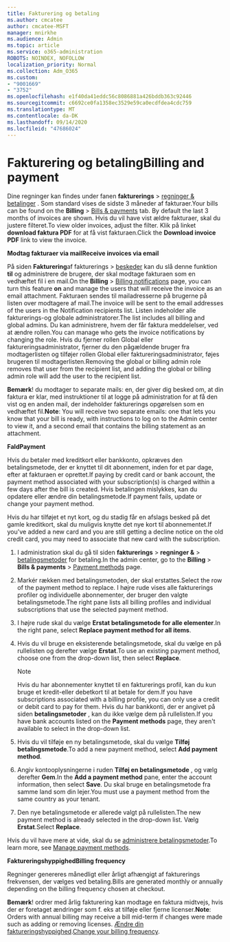 ```yaml
---
title: Fakturering og betaling
ms.author: cmcatee
author: cmcatee-MSFT
manager: mnirkhe
ms.audience: Admin
ms.topic: article
ms.service: o365-administration
ROBOTS: NOINDEX, NOFOLLOW
localization_priority: Normal
ms.collection: Adm_O365
ms.custom:
- "9001669"
- "3752"
ms.openlocfilehash: e1f40da41eddc56c8086881a426bddb363c92446
ms.sourcegitcommit: c6692ce0fa1358ec3529e59ca0ecdfdea4cdc759
ms.translationtype: MT
ms.contentlocale: da-DK
ms.lasthandoff: 09/14/2020
ms.locfileid: "47686024"
---
```

# <a name="billing-and-payment"></a><span data-ttu-id="4105b-102">Fakturering og betaling</span><span class="sxs-lookup"><span data-stu-id="4105b-102">Billing and payment</span></span>

<span data-ttu-id="4105b-103">Dine regninger kan findes under fanen **fakturerings**  >  [regninger & betalinger](https://go.microsoft.com/fwlink/p/?linkid=848039) .  Som standard vises de sidste 3 måneder af fakturaer.</span><span class="sxs-lookup"><span data-stu-id="4105b-103">Your bills can be found on the **Billing** > [Bills & payments](https://go.microsoft.com/fwlink/p/?linkid=848039) tab.  By default the last 3 months of invoices are shown.</span></span>  <span data-ttu-id="4105b-104">Hvis du vil have vist ældre fakturaer, skal du justere filteret.</span><span class="sxs-lookup"><span data-stu-id="4105b-104">To view older invoices, adjust the filter.</span></span>  <span data-ttu-id="4105b-105">Klik på linket **download faktura PDF** for at få vist fakturaen.</span><span class="sxs-lookup"><span data-stu-id="4105b-105">Click the **Download invoice PDF** link to view the invoice.</span></span>

<span data-ttu-id="4105b-106">**Modtag fakturaer via mail**</span><span class="sxs-lookup"><span data-stu-id="4105b-106">**Receive invoices via email**</span></span>

<span data-ttu-id="4105b-107">På siden **Fakturering**af fakturerings  >  [beskeder](https://go.microsoft.com/fwlink/p/?linkid=853212) kan du slå denne funktion **til** og administrere de brugere, der skal modtage fakturaen som en vedhæftet fil i en mail.</span><span class="sxs-lookup"><span data-stu-id="4105b-107">On the **Billing** > [Billing notifications](https://go.microsoft.com/fwlink/p/?linkid=853212) page, you can turn this feature **on** and manage the users that will receive the invoice as an email attachment.</span></span> <span data-ttu-id="4105b-108">Fakturaen sendes til mailadresserne på brugerne på listen over modtagere af mail.</span><span class="sxs-lookup"><span data-stu-id="4105b-108">The invoice will be sent to the email addresses of the users in the Notification recipients list.</span></span> <span data-ttu-id="4105b-109">Listen indeholder alle fakturerings-og globale administratorer.</span><span class="sxs-lookup"><span data-stu-id="4105b-109">The list includes all billing and global admins.</span></span>  <span data-ttu-id="4105b-110">Du kan administrere, hvem der får faktura meddelelser, ved at ændre rollen.</span><span class="sxs-lookup"><span data-stu-id="4105b-110">You can manage who gets the invoice notifications by changing the role.</span></span>  <span data-ttu-id="4105b-111">Hvis du fjerner rollen Global eller faktureringsadministrator, fjerner du den pågældende bruger fra modtagerlisten og tilføjer rollen Global eller faktureringsadministrator, føjes brugeren til modtagerlisten.</span><span class="sxs-lookup"><span data-stu-id="4105b-111">Removing the global or billing admin role removes that user from the recipient list, and adding the global or billing admin role will add the user to the recipient list.</span></span>

<span data-ttu-id="4105b-112">**Bemærk**! du modtager to separate mails: en, der giver dig besked om, at din faktura er klar, med instruktioner til at logge på administration for at få den vist og en anden mail, der indeholder fakturerings opgørelsen som en vedhæftet fil.</span><span class="sxs-lookup"><span data-stu-id="4105b-112">**Note**: You will receive two separate emails: one that lets you know that your bill is ready, with instructions to log on to the Admin center to view it, and a second email that contains the billing statement as an attachment.</span></span>

<span data-ttu-id="4105b-113">**Fald**</span><span class="sxs-lookup"><span data-stu-id="4105b-113">**Payment**</span></span>

<span data-ttu-id="4105b-114">Hvis du betaler med kreditkort eller bankkonto, opkræves den betalingsmetode, der er knyttet til dit abonnement, inden for et par dage, efter at fakturaen er oprettet.</span><span class="sxs-lookup"><span data-stu-id="4105b-114">If paying by credit card or bank account, the payment method associated with your subscription(s) is charged within a few days after the bill is created.</span></span> <span data-ttu-id="4105b-115">Hvis betalingen mislykkes, kan du opdatere eller ændre din betalingsmetode.</span><span class="sxs-lookup"><span data-stu-id="4105b-115">If payment fails, update or change your payment method.</span></span>

<span data-ttu-id="4105b-116">Hvis du har tilføjet et nyt kort, og du stadig får en afslags besked på det gamle kreditkort, skal du muligvis knytte det nye kort til abonnementet.</span><span class="sxs-lookup"><span data-stu-id="4105b-116">If you've added a new card and you are still getting a decline notice on the old credit card, you may need to associate that new card with the subscription.</span></span>

1. <span data-ttu-id="4105b-117">I administration skal du gå til siden **fakturerings**  >  **regninger &**  >  [betalingsmetoder](https://go.microsoft.com/fwlink/p/?linkid=2018806) for betaling.</span><span class="sxs-lookup"><span data-stu-id="4105b-117">In the admin center, go to the **Billing** > **Bills & payments** > [Payment methods](https://go.microsoft.com/fwlink/p/?linkid=2018806) page.</span></span>

2. <span data-ttu-id="4105b-118">Markér rækken med betalingsmetoden, der skal erstattes.</span><span class="sxs-lookup"><span data-stu-id="4105b-118">Select the row of the payment method to replace.</span></span> <span data-ttu-id="4105b-119">I højre rude vises alle fakturerings profiler og individuelle abonnementer, der bruger den valgte betalingsmetode.</span><span class="sxs-lookup"><span data-stu-id="4105b-119">The right pane lists all billing profiles and individual subscriptions that use the selected payment method.</span></span>

3. <span data-ttu-id="4105b-120">I højre rude skal du vælge **Erstat betalingsmetode for alle elementer**.</span><span class="sxs-lookup"><span data-stu-id="4105b-120">In the right pane, select **Replace payment method for all items**.</span></span>

4. <span data-ttu-id="4105b-121">Hvis du vil bruge en eksisterende betalingsmetode, skal du vælge en på rullelisten og derefter vælge **Erstat**.</span><span class="sxs-lookup"><span data-stu-id="4105b-121">To use an existing payment method, choose one from the drop-down list, then select **Replace**.</span></span>

    > [!NOTE]
    > <span data-ttu-id="4105b-122">Hvis du har abonnementer knyttet til en fakturerings profil, kan du kun bruge et kredit-eller debetkort til at betale for dem.</span><span class="sxs-lookup"><span data-stu-id="4105b-122">If you have subscriptions associated with a billing profile, you can only use a credit or debit card to pay for them.</span></span> <span data-ttu-id="4105b-123">Hvis du har bankkonti, der er angivet på siden **betalingsmetoder** , kan du ikke vælge dem på rullelisten.</span><span class="sxs-lookup"><span data-stu-id="4105b-123">If you have bank accounts listed on the **Payment methods** page, they aren't available to select in the drop-down list.</span></span>

5. <span data-ttu-id="4105b-124">Hvis du vil tilføje en ny betalingsmetode, skal du vælge **Tilføj betalingsmetode**.</span><span class="sxs-lookup"><span data-stu-id="4105b-124">To add a new payment method, select **Add payment method**.</span></span>

6. <span data-ttu-id="4105b-125">Angiv kontooplysningerne i ruden **Tilføj en betalingsmetode** , og vælg derefter **Gem**.</span><span class="sxs-lookup"><span data-stu-id="4105b-125">In the **Add a payment method** pane, enter the account information, then select **Save**.</span></span> <span data-ttu-id="4105b-126">Du skal bruge en betalingsmetode fra samme land som din lejer.</span><span class="sxs-lookup"><span data-stu-id="4105b-126">You must use a payment method from the same country as your tenant.</span></span>

7. <span data-ttu-id="4105b-127">Den nye betalingsmetode er allerede valgt på rullelisten.</span><span class="sxs-lookup"><span data-stu-id="4105b-127">The new payment method is already selected in the drop-down list.</span></span> <span data-ttu-id="4105b-128">Vælg **Erstat**.</span><span class="sxs-lookup"><span data-stu-id="4105b-128">Select **Replace**.</span></span>

<span data-ttu-id="4105b-129">Hvis du vil have mere at vide, skal du se [administrere betalingsmetoder](https://docs.microsoft.com/microsoft-365/commerce/billing-and-payments/manage-payment-methods).</span><span class="sxs-lookup"><span data-stu-id="4105b-129">To learn more, see [Manage payment methods](https://docs.microsoft.com/microsoft-365/commerce/billing-and-payments/manage-payment-methods).</span></span>

<span data-ttu-id="4105b-130">**Faktureringshyppighed**</span><span class="sxs-lookup"><span data-stu-id="4105b-130">**Billing frequency**</span></span>

<span data-ttu-id="4105b-131">Regninger genereres månedligt eller årligt afhængigt af fakturerings frekvensen, der vælges ved betaling.</span><span class="sxs-lookup"><span data-stu-id="4105b-131">Bills are generated monthly or annually depending on the billing frequency chosen at checkout.</span></span>  

<span data-ttu-id="4105b-132">**Bemærk**! ordrer med årlig fakturering kan modtage en faktura midtvejs, hvis der er foretaget ændringer som f. eks at tilføje eller fjerne licenser.</span><span class="sxs-lookup"><span data-stu-id="4105b-132">**Note**: Orders with annual billing may receive a bill mid-term if changes were made such as adding or removing licenses.</span></span> <span data-ttu-id="4105b-133">[Ændre din faktureringshyppighed](https://docs.microsoft.com/microsoft-365/commerce/billing-and-payments/change-payment-frequency).</span><span class="sxs-lookup"><span data-stu-id="4105b-133">[Change your billing frequency](https://docs.microsoft.com/microsoft-365/commerce/billing-and-payments/change-payment-frequency).</span></span>
